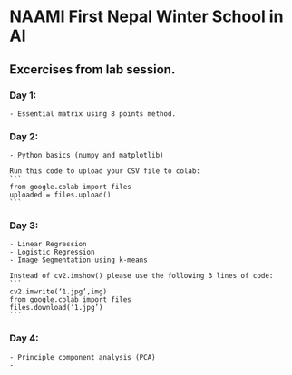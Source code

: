 # NAAMI First Nepal Winter School in AI

## Excercises from lab session.

### Day 1:
    - Essential matrix using 8 points method.
    
### Day 2:
    - Python basics (numpy and matplotlib)
    
    Run this code to upload your CSV file to colab:
    ```
    from google.colab import files
    uploaded = files.upload()
    ```
    
### Day 3:
    - Linear Regression
    - Logistic Regression
    - Image Segmentation using k-means
    
    Instead of cv2.imshow() please use the following 3 lines of code:
    ```
    cv2.imwrite(‘1.jpg’,img)
    from google.colab import files
    files.download(‘1.jpg’)
    ```
    
### Day 4:
    - Principle component analysis (PCA)
    - 
